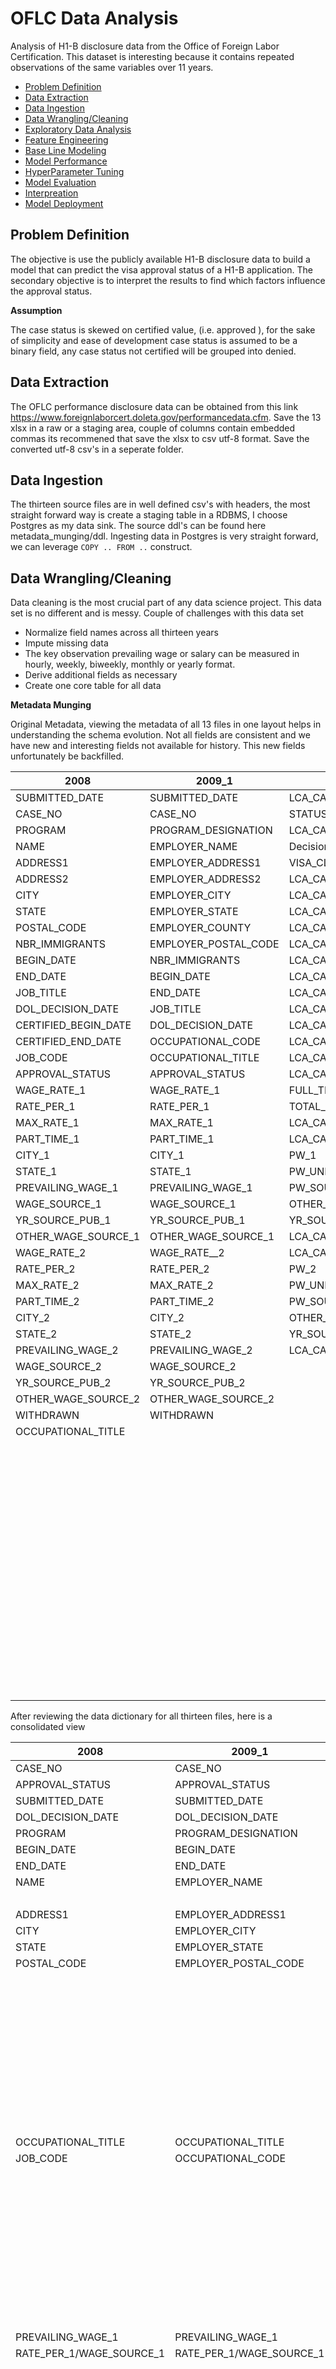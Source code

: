# OFLC Data Analysis
Analysis of H1-B disclosure data from the Office of Foreign Labor Certification. This dataset is interesting because it contains repeated observations of the same variables over 11 years. 

* [Problem Definition](https://github.com/turlapativenkatkrishna/oflc-data-analysis/blob/master/README.md#problem-definition)
* [Data Extraction](https://github.com/turlapativenkatkrishna/oflc-data-analysis/blob/master/README.md#data-extraction)
* [Data Ingestion](https://github.com/turlapativenkatkrishna/oflc-data-analysis/blob/master/README.md#data-ingestion)
* [Data Wrangling/Cleaning](https://github.com/turlapativenkatkrishna/oflc-data-analysis/blob/master/README.md#data-wranglingcleaning)
* [Exploratory Data Analysis](https://github.com/turlapativenkatkrishna/oflc-data-analysis/blob/master/README.md#exploratory-data-analysis)
* [Feature Engineering](https://github.com/turlapativenkatkrishna/oflc-data-analysis/blob/master/README.md#feature-engineering)
* [Base Line Modeling](https://github.com/turlapativenkatkrishna/oflc-data-analysis/blob/master/README.md#base-line-modeling)
* [Model Performance](https://github.com/turlapativenkatkrishna/oflc-data-analysis/blob/master/README.md#model-performance)
* [HyperParameter Tuning](https://github.com/turlapativenkatkrishna/oflc-data-analysis/blob/master/README.md#hyperparameter-tuning) 
* [Model Evaluation](https://github.com/turlapativenkatkrishna/oflc-data-analysis/blob/master/README.md#model-evaluation)
* [Interpreation](https://github.com/turlapativenkatkrishna/oflc-data-analysis/blob/master/README.md#interpreation)
* [Model Deployment](https://github.com/turlapativenkatkrishna/oflc-data-analysis/blob/master/README.md#model-deployment)

## Problem Definition

The objective is use the publicly available H1-B disclosure data to build a model that can predict the visa approval status of a H1-B application. The secondary objective is to interpret the results to find which factors influence the approval status. 

**Assumption**

The case status is skewed on certified value, (i.e. approved ), for the sake of simplicity and ease of development case status is assumed to be a binary field, any case status not certified will be grouped into denied.  

## Data Extraction 

The OFLC performance disclosure data can be obtained from this link https://www.foreignlaborcert.doleta.gov/performancedata.cfm. Save the 13 xlsx in a raw or a staging area, couple of columns contain embedded commas its recommened that save the xlsx to csv utf-8 format. Save the converted utf-8 csv's in a seperate folder. 

## Data Ingestion

The thirteen source files are in well defined csv's with headers, the most straight forward way is create a staging table in a RDBMS, I choose Postgres as my data sink. The source ddl's can be found here metadata_munging/ddl. Ingesting data in Postgres is very straight forward, we can leverage `COPY .. FROM ..` construct.   

## Data Wrangling/Cleaning   

Data cleaning is the most crucial part of any data science project. This data set is no different and is messy. Couple of challenges with this data set 

* Normalize field names across all thirteen years 
* Impute missing data
* The key observation prevailing wage or salary can be measured in hourly, weekly, biweekly, monthly or yearly format. 
* Derive additional fields as necessary 
* Create one core table for all data 

**Metadata Munging** 

Original Metadata, viewing the metadata of all 13 files in one layout helps in understanding the schema evolution. Not all fields are consistent and we have new and interesting fields not available for history.  This new fields unfortunately be backfilled. 

| 2008                 | 2009_1               | 2009_2                         | 2010                           | 2011                           | 2012                           | 2013                           | 2014                           | 2015                  | 2016                  | 2017                        | 2018                        | 2019                           |
| -------------------- | -------------------- | ------------------------------ | ------------------------------ | ------------------------------ | ------------------------------ | ------------------------------ | ------------------------------ | --------------------- | --------------------- | --------------------------- | --------------------------- | ------------------------------ |
| SUBMITTED_DATE       | SUBMITTED_DATE       | LCA_CASE_NUMBER                | LCA_CASE_NUMBER                | LCA_CASE_NUMBER                | LCA_CASE_NUMBER                | LCA_CASE_NUMBER                | LCA_CASE_NUMBER                | CASE_NUMBER           | CASE_NUMBER           | CASE_NUMBER                 | CASE_NUMBER                 | CASE_NUMBER                    |
| CASE_NO              | CASE_NO              | STATUS                         | STATUS                         | STATUS                         | STATUS                         | STATUS                         | STATUS                         | CASE_STATUS           | CASE_STATUS           | CASE_STATUS                 | CASE_STATUS                 | CASE_STATUS                    |
| PROGRAM              | PROGRAM_DESIGNATION  | LCA_CASE_SUBMIT                | LCA_CASE_SUBMIT                | LCA_CASE_SUBMIT                | LCA_CASE_SUBMIT                | LCA_CASE_SUBMIT                | LCA_CASE_SUBMIT                | CASE_SUBMITTED        | CASE_SUBMITTED        | CASE_SUBMITTED              | CASE_SUBMITTED              | CASE_SUBMITTED                 |
| NAME                 | EMPLOYER_NAME        | Decision_Date                  | DECISION_DATE                  | DECISION_DATE                  | DECISION_DATE                  | Decision_Date                  | DECISION_DATE                  | DECISION_DATE         | DECISION_DATE         | DECISION_DATE               | DECISION_DATE               | DECISION_DATE                  |
| ADDRESS1             | EMPLOYER_ADDRESS1    | VISA_CLASS                     | LCA_CASE_EMPLOYMENT_START_DATE | VISA_CLASS                     | VISA_CLASS                     | VISA_CLASS                     | VISA_CLASS                     | VISA_CLASS            | VISA_CLASS            | VISA_CLASS                  | VISA_CLASS                  | VISA_CLASS                     |
| ADDRESS2             | EMPLOYER_ADDRESS2    | LCA_CASE_EMPLOYMENT_START_DATE | LCA_CASE_EMPLOYMENT_END_DATE   | LCA_CASE_EMPLOYMENT_START_DATE | LCA_CASE_EMPLOYMENT_START_DATE | LCA_CASE_EMPLOYMENT_START_DATE | LCA_CASE_EMPLOYMENT_START_DATE | EMPLOYMENT_START_DATE | EMPLOYMENT_START_DATE | EMPLOYMENT_START_DATE       | EMPLOYMENT_START_DATE       | EMPLOYMENT_START_DATE          |
| CITY                 | EMPLOYER_CITY        | LCA_CASE_EMPLOYMENT_END_DATE   | LCA_CASE_EMPLOYER_NAME         | LCA_CASE_EMPLOYMENT_END_DATE   | LCA_CASE_EMPLOYMENT_END_DATE   | LCA_CASE_EMPLOYMENT_END_DATE   | LCA_CASE_EMPLOYMENT_END_DATE   | EMPLOYMENT_END_DATE   | EMPLOYMENT_END_DATE   | EMPLOYMENT_END_DATE         | EMPLOYMENT_END_DATE         | EMPLOYMENT_END_DATE            |
| STATE                | EMPLOYER_STATE       | LCA_CASE_EMPLOYER_NAME         | LCA_CASE_EMPLOYER_ADDRESS1     | LCA_CASE_EMPLOYER_NAME         | LCA_CASE_EMPLOYER_NAME         | LCA_CASE_EMPLOYER_NAME         | LCA_CASE_EMPLOYER_NAME         | EMPLOYER_NAME         | EMPLOYER_NAME         | EMPLOYER_NAME               | EMPLOYER_NAME               | EMPLOYER_NAME                  |
| POSTAL_CODE          | EMPLOYER_COUNTY      | LCA_CASE_EMPLOYER_ADDRESS      | LCA_CASE_EMPLOYER_ADDRESS2     | LCA_CASE_EMPLOYER_ADDRESS      | LCA_CASE_EMPLOYER_ADDRESS      | LCA_CASE_EMPLOYER_ADDRESS      | LCA_CASE_EMPLOYER_ADDRESS      | EMPLOYER_ADDRESS1     | EMPLOYER_ADDRESS      | EMPLOYER_BUSINESS_DBA       | EMPLOYER_BUSINESS_DBA       | EMPLOYER_BUSINESS_DBA          |
| NBR_IMMIGRANTS       | EMPLOYER_POSTAL_CODE | LCA_CASE_EMPLOYER_CITY         | LCA_CASE_EMPLOYER_CITY         | LCA_CASE_EMPLOYER_CITY         | LCA_CASE_EMPLOYER_CITY         | LCA_CASE_EMPLOYER_CITY         | LCA_CASE_EMPLOYER_CITY         | EMPLOYER_ADDRESS2     | EMPLOYER_CITY         | EMPLOYER_ADDRESS            | EMPLOYER_ADDRESS            | EMPLOYER_ADDRESS               |
| BEGIN_DATE           | NBR_IMMIGRANTS       | LCA_CASE_EMPLOYER_STATE        | LCA_CASE_EMPLOYER_STATE        | LCA_CASE_EMPLOYER_STATE        | LCA_CASE_EMPLOYER_STATE        | LCA_CASE_EMPLOYER_STATE        | LCA_CASE_EMPLOYER_STATE        | EMPLOYER_CITY         | EMPLOYER_STATE        | EMPLOYER_CITY               | EMPLOYER_CITY               | EMPLOYER_CITY                  |
| END_DATE             | BEGIN_DATE           | LCA_CASE_EMPLOYER_POSTAL_CODE  | LCA_CASE_EMPLOYER_POSTAL_CODE  | LCA_CASE_EMPLOYER_POSTAL_CODE  | LCA_CASE_EMPLOYER_POSTAL_CODE  | LCA_CASE_EMPLOYER_POSTAL_CODE  | LCA_CASE_EMPLOYER_POSTAL_CODE  | EMPLOYER_STATE        | EMPLOYER_POSTAL_CODE  | EMPLOYER_STATE              | EMPLOYER_STATE              | EMPLOYER_STATE                 |
| JOB_TITLE            | END_DATE             | LCA_CASE_SOC_CODE              | LCA_CASE_SOC_CODE              | LCA_CASE_SOC_CODE              | LCA_CASE_SOC_CODE              | LCA_CASE_SOC_CODE              | LCA_CASE_SOC_CODE              | EMPLOYER_POSTAL_CODE  | EMPLOYER_COUNTRY      | EMPLOYER_POSTAL_CODE        | EMPLOYER_POSTAL_CODE        | EMPLOYER_POSTAL_CODE           |
| DOL_DECISION_DATE    | JOB_TITLE            | LCA_CASE_SOC_NAME              | LCA_CASE_SOC_NAME              | LCA_CASE_SOC_NAME              | LCA_CASE_SOC_NAME              | LCA_CASE_SOC_NAME              | LCA_CASE_SOC_NAME              | EMPLOYER_COUNTRY      | EMPLOYER_PROVINCE     | EMPLOYER_COUNTRY            | EMPLOYER_COUNTRY            | EMPLOYER_COUNTRY               |
| CERTIFIED_BEGIN_DATE | DOL_DECISION_DATE    | LCA_CASE_JOB_TITLE             | LCA_CASE_JOB_TITLE             | LCA_CASE_JOB_TITLE             | LCA_CASE_JOB_TITLE             | LCA_CASE_JOB_TITLE             | LCA_CASE_JOB_TITLE             | EMPLOYER_PROVINCE     | EMPLOYER_PHONE        | EMPLOYER_PROVINCE           | EMPLOYER_PROVINCE           | EMPLOYER_PROVINCE              |
| CERTIFIED_END_DATE   | OCCUPATIONAL_CODE    | LCA_CASE_WAGE_RATE_FROM        | LCA_CASE_WAGE_RATE_FROM        | LCA_CASE_WAGE_RATE_FROM        | LCA_CASE_WAGE_RATE_FROM        | LCA_CASE_WAGE_RATE_FROM        | LCA_CASE_WAGE_RATE_FROM        | EMPLOYER_PHONE        | EMPLOYER_PHONE_EXT    | EMPLOYER_PHONE              | EMPLOYER_PHONE              | EMPLOYER_PHONE                 |
| JOB_CODE             | OCCUPATIONAL_TITLE   | LCA_CASE_WAGE_RATE_TO          | LCA_CASE_WAGE_RATE_TO          | LCA_CASE_WAGE_RATE_TO          | LCA_CASE_WAGE_RATE_TO          | LCA_CASE_WAGE_RATE_TO          | LCA_CASE_WAGE_RATE_TO          | EMPLOYER_PHONE_EXT    | AGENT_ATTORNEY_NAME   | EMPLOYER_PHONE_EXT          | EMPLOYER_PHONE_EXT          | EMPLOYER_PHONE_EXT             |
| APPROVAL_STATUS      | APPROVAL_STATUS      | LCA_CASE_WAGE_RATE_UNIT        | TOTAL_WORKERS                  | LCA_CASE_WAGE_RATE_UNIT        | LCA_CASE_WAGE_RATE_UNIT        | LCA_CASE_WAGE_RATE_UNIT        | LCA_CASE_WAGE_RATE_UNIT        | AGENT_ATTORNEY_NAME   | AGENT_ATTORNEY_CITY   | AGENT_REPRESENTING_EMPLOYER | AGENT_REPRESENTING_EMPLOYER | SECONDARY_ENTITY               |
| WAGE_RATE_1          | WAGE_RATE_1          | FULL_TIME_POS                  | WORK_LOCATION_CITY1            | FULL_TIME_POS                  | FULL_TIME_POS                  | FULL_TIME_POS                  | FULL_TIME_POS                  | AGENT_ATTORNEY_CITY   | AGENT_ATTORNEY_STATE  | AGENT_ATTORNEY_NAME         | AGENT_ATTORNEY_NAME         | SECONDARY_ENTITY_BUSINESS_NAME |
| RATE_PER_1           | RATE_PER_1           | TOTAL_WORKERS                  | WORK_LOCATION_STATE1           | TOTAL_WORKERS                  | TOTAL_WORKERS                  | TOTAL_WORKERS                  | TOTAL_WORKERS                  | AGENT_ATTORNEY_STATE  | JOB_TITLE             | AGENT_ATTORNEY_CITY         | AGENT_ATTORNEY_CITY         | AGENT_REPRESENTING_EMPLOYER    |
| MAX_RATE_1           | MAX_RATE_1           | LCA_CASE_WORKLOC1_CITY         | PW_1                           | LCA_CASE_WORKLOC1_CITY         | LCA_CASE_WORKLOC1_CITY         | LCA_CASE_WORKLOC1_CITY         | LCA_CASE_WORKLOC1_CITY         | JOB_TITLE             | SOC_CODE              | AGENT_ATTORNEY_STATE        | AGENT_ATTORNEY_STATE        | AGENT_ATTORNEY_NAME            |
| PART_TIME_1          | PART_TIME_1          | LCA_CASE_WORKLOC1_STATE        | PW_UNIT_1                      | LCA_CASE_WORKLOC1_STATE        | LCA_CASE_WORKLOC1_STATE        | LCA_CASE_WORKLOC1_STATE        | LCA_CASE_WORKLOC1_STATE        | SOC_CODE              | SOC_NAME              | JOB_TITLE                   | JOB_TITLE                   | AGENT_ATTORNEY_CITY            |
| CITY_1               | CITY_1               | PW_1                           | PW_SOURCE_1                    | PW_1                           | PW_1                           | PW_1                           | PW_1                           | SOC_NAME              | NAIC_CODE             | SOC_CODE                    | SOC_CODE                    | AGENT_ATTORNEY_STATE           |
| STATE_1              | STATE_1              | PW_UNIT_1                      | OTHER_WAGE_SOURCE_1            | PW_UNIT_1                      | PW_UNIT_1                      | PW_UNIT_1                      | PW_UNIT_1                      | NAIC_CODE             | TOTAL_WORKERS         | SOC_NAME                    | SOC_NAME                    | JOB_TITLE                      |
| PREVAILING_WAGE_1    | PREVAILING_WAGE_1    | PW_SOURCE_1                    | YR_SOURCE_PUB_1                | PW_SOURCE_1                    | PW_SOURCE_1                    | PW_SOURCE_1                    | PW_SOURCE_1                    | TOTAL                 | FULL_TIME_POSITION    | NAICS_CODE                  | NAICS_CODE                  | SOC_CODE                       |
| WAGE_SOURCE_1        | WAGE_SOURCE_1        | OTHER_WAGE_SOURCE_1            | WORK_LOCATION_CITY2            | OTHER_WAGE_SOURCE_1            | OTHER_WAGE_SOURCE_1            | OTHER_WAGE_SOURCE_1            | OTHER_WAGE_SOURCE_1            | WORKERS               | PREVAILING_WAGE       | TOTAL_WORKERS               | TOTAL_WORKERS               | SOC_NAME                       |
| YR_SOURCE_PUB_1      | YR_SOURCE_PUB_1      | YR_SOURCE_PUB_1                | WORK_LOCATION_STATE2           | YR_SOURCE_PUB_1                | YR_SOURCE_PUB_1                | YR_SOURCE_PUB_1                | YR_SOURCE_PUB_1                | FULL_TIME_POSITION    | PW_UNIT_OF_PAY        | NEW_EMPLOYMENT              | NEW_EMPLOYMENT              | NAICS_CODE                     |
| OTHER_WAGE_SOURCE_1  | OTHER_WAGE_SOURCE_1  | LCA_CASE_WORKLOC2_CITY         | PW_2                           | LCA_CASE_WORKLOC2_CITY         | LCA_CASE_WORKLOC2_CITY         | LCA_CASE_WORKLOC2_CITY         | LCA_CASE_WORKLOC2_CITY         | PREVAILING_WAGE       | PW_WAGE_SOURCE        | CONTINUED_EMPLOYMENT        | CONTINUED_EMPLOYMENT        | TOTAL_WORKERS                  |
| WAGE_RATE_2          | WAGE_RATE__2         | LCA_CASE_WORKLOC2_STATE        | PW_UNIT_2                      | LCA_CASE_WORKLOC2_STATE        | LCA_CASE_WORKLOC2_STATE        | LCA_CASE_WORKLOC2_STATE        | LCA_CASE_WORKLOC2_STATE        | PW_UNIT_OF_PAY        | PW_SOURCE_YEAR        | CHANGE_PREVIOUS_EMPLOYMENT  | CHANGE_PREVIOUS_EMPLOYMENT  | NEW_EMPLOYMENT                 |
| RATE_PER_2           | RATE_PER_2           | PW_2                           | PW_SOURCE_2                    | PW_2                           | PW_2                           | PW_2                           | PW_2                           | PW_WAGE_LEVEL         | PW_SOURCE_OTHER       | NEW_CONCURRENT_EMPLOYMENT   | NEW_CONCURRENT_EMP          | CONTINUED_EMPLOYMENT           |
| MAX_RATE_2           | MAX_RATE_2           | PW_UNIT_2                      | OTHER_WAGE_SOURCE_2            | PW_UNIT_2                      | PW_UNIT_2                      | PW_UNIT_2                      | PW_UNIT_2                      | PW_WAGE_SOURCE        | WAGE_RATE_OF_PAY_FROM | CHANGE_EMPLOYER             | CHANGE_EMPLOYER             | CHANGE_PREVIOUS_EMPLOYMENT     |
| PART_TIME_2          | PART_TIME_2          | PW_SOURCE_2                    | YR_SOURCE_PUB_2                | PW_SOURCE_2                    | PW_SOURCE_2                    | PW_SOURCE_2                    | PW_SOURCE_2                    | PW_WAGE_SOURCE_YEAR   | WAGE_RATE_OF_PAY_TO   | AMENDED_PETITION            | AMENDED_PETITION            | NEW_CONCURRENT_EMP             |
| CITY_2               | CITY_2               | OTHER_WAGE_SOURCE_2            | LCA_CASE_NAICS_CODE            | OTHER_WAGE_SOURCE_2            | OTHER_WAGE_SOURCE_2            | OTHER_WAGE_SOURCE_2            | OTHER_WAGE_SOURCE_2            | PW_WAGE_SOURCE_OTHER  | WAGE_UNIT_OF_PAY      | FULL_TIME_POSITION          | FULL_TIME_POSITION          | CHANGE_EMPLOYER                |
| STATE_2              | STATE_2              | YR_SOURCE_PUB_2                |                                | YR_SOURCE_PUB_2                | YR_SOURCE_PUB_2                | YR_SOURCE_PUB_2                | YR_SOURCE_PUB_2                | WAGE_RATE_OF_PAY      | H-1B_DEPENDENT        | PREVAILING_WAGE             | PREVAILING_WAGE             | AMENDED_PETITION               |
| PREVAILING_WAGE_2    | PREVAILING_WAGE_2    | LCA_CASE_NAICS_CODE            |                                | LCA_CASE_NAICS_CODE            | LCA_CASE_NAICS_CODE            | LCA_CASE_NAICS_CODE            | LCA_CASE_NAICS_CODE            | WAGE_UNIT_OF_PAY      | WILLFUL_VIOLATOR      | PW_UNIT_OF_PAY              | PW_UNIT_OF_PAY              | FULL_TIME_POSITION             |
| WAGE_SOURCE_2        | WAGE_SOURCE_2        |                                |                                |                                |                                |                                |                                | H-1B_DEPENDENT        | WORKSITE_CITY         | PW_WAGE_LEVEL               | PW_WAGE_LEVEL               | PREVAILING_WAGE                |
| YR_SOURCE_PUB_2      | YR_SOURCE_PUB_2      |                                |                                |                                |                                |                                |                                | WILLFUL               | WORKSITE_COUNTY       | PW_SOURCE                   | PW_SOURCE                   | PW_UNIT_OF_PAY                 |
| OTHER_WAGE_SOURCE_2  | OTHER_WAGE_SOURCE_2  |                                |                                |                                |                                |                                |                                | VIOLATOR              | WORKSITE_STATE        | PW_SOURCE_YEAR              | PW_SOURCE_YEAR              | PW_WAGE_LEVEL                  |
| WITHDRAWN            | WITHDRAWN            |                                |                                |                                |                                |                                |                                | WORKSITE_CITY         | WORKSITE_POSTAL_CODE  | PW_SOURCE_OTHER             | PW_SOURCE_OTHER             | PW_SOURCE                      |
| OCCUPATIONAL_TITLE   |                      |                                |                                |                                |                                |                                |                                | WORKSITE_COUNTY       | ORIGINAL_CERT_DATE    | WAGE_RATE_OF_PAY_FROM       | WAGE_RATE_OF_PAY_FROM       | PW_SOURCE_YEAR                 |
|                      |                      |                                |                                |                                |                                |                                |                                | WORKSITE_STATE        |                       | WAGE_RATE_OF_PAY_TO         | WAGE_RATE_OF_PAY_TO         | PW_SOURCE_OTHER                |
|                      |                      |                                |                                |                                |                                |                                |                                | WORKSITE_POSTAL_CODE  |                       | WAGE_UNIT_OF_PAY            | WAGE_UNIT_OF_PAY            | WAGE_RATE_OF_PAY_FROM          |
|                      |                      |                                |                                |                                |                                |                                |                                |                       |                       | H1B_DEPENDENT               | H1B_DEPENDENT               | WAGE_RATE_OF_PAY_TO            |
|                      |                      |                                |                                |                                |                                |                                |                                |                       |                       | WILLFUL_VIOLATOR            | WILLFUL_VIOLATOR            | WAGE_UNIT_OF_PAY               |
|                      |                      |                                |                                |                                |                                |                                |                                |                       |                       | SUPPORT_H1B                 | SUPPORT_H1B                 | H1B_DEPENDENT                  |
|                      |                      |                                |                                |                                |                                |                                |                                |                       |                       | LABOR_CON_AGREE             | LABOR_CON_AGREE             | WILLFUL_VIOLATOR               |
|                      |                      |                                |                                |                                |                                |                                |                                |                       |                       | PUBLIC_DISCLOSURE_LOCATION  | PUBLIC_DISCLOSURE_LOCATION  | SUPPORT_H1B                    |
|                      |                      |                                |                                |                                |                                |                                |                                |                       |                       | WORKSITE_CITY               | WORKSITE_CITY               | STATUTORY_BASIS                |
|                      |                      |                                |                                |                                |                                |                                |                                |                       |                       | WORKSITE_COUNTY             | WORKSITE_COUNTY             | APPENDIX_ATTACHMENT            |
|                      |                      |                                |                                |                                |                                |                                |                                |                       |                       | WORKSITE_STATE              | WORKSITE_STATE              | LABOR_CON_AGREE                |
|                      |                      |                                |                                |                                |                                |                                |                                |                       |                       | WORKSITE_POSTAL_CODE        | WORKSITE_POSTAL_CODE        | PUBLIC_DISCLOSURE_LOCATION     |
|                      |                      |                                |                                |                                |                                |                                |                                |                       |                       | ORIGINAL_CERT_DATE          | ORIGINAL_CERT_DATE          | WORKSITE_CITY                  |
|                      |                      |                                |                                |                                |                                |                                |                                |                       |                       |                             |                             | WORKSITE_COUNTY                |
|                      |                      |                                |                                |                                |                                |                                |                                |                       |                       |                             |                             | WORKSITE_STATE                 |
|                      |                      |                                |                                |                                |                                |                                |                                |                       |                       |                             |                             | WORKSITE_POSTAL_CODE           |
|                      |                      |                                |                                |                                |                                |                                |                                |                       |                       |                             |                             | ORIGINAL_CERT_DATE             |

After reviewing the data dictionary for all thirteen files, here is a consolidated view 

| 2008                      | 2009_1                   | 2009_2                         | 2010                           | 2011                           | 2012                           | 2013                           | 2014                           | 2015                  | 2016                  | 2017                        | 2018                        | 2019                           |
| ------------------------- | ------------------------ | ------------------------------ | ------------------------------ | ------------------------------ | ------------------------------ | ------------------------------ | ------------------------------ | --------------------- | --------------------- | --------------------------- | --------------------------- | ------------------------------ |
| CASE_NO                   | CASE_NO                  | LCA_CASE_NUMBER                | LCA_CASE_NUMBER                | LCA_CASE_NUMBER                | LCA_CASE_NUMBER                | LCA_CASE_NUMBER                | LCA_CASE_NUMBER                | CASE_NUMBER           | CASE_NUMBER           | CASE_NUMBER                 | CASE_NUMBER                 | CASE_NUMBER                    |
| APPROVAL_STATUS           | APPROVAL_STATUS          | STATUS                         | STATUS                         | STATUS                         | STATUS                         | STATUS                         | STATUS                         | CASE_STATUS           | CASE_STATUS           | CASE_STATUS                 | CASE_STATUS                 | CASE_STATUS                    |
| SUBMITTED_DATE            | SUBMITTED_DATE           | LCA_CASE_SUBMIT                | LCA_CASE_SUBMIT                | LCA_CASE_SUBMIT                | LCA_CASE_SUBMIT                | LCA_CASE_SUBMIT                | LCA_CASE_SUBMIT                | CASE_SUBMITTED        | CASE_SUBMITTED        | CASE_SUBMITTED              | CASE_SUBMITTED              | CASE_SUBMITTED                 |
| DOL_DECISION_DATE         | DOL_DECISION_DATE        | Decision_Date                  | DECISION_DATE                  | DECISION_DATE                  | DECISION_DATE                  | Decision_Date                  | DECISION_DATE                  | DECISION_DATE         | DECISION_DATE         | DECISION_DATE               | DECISION_DATE               | DECISION_DATE                  |
| PROGRAM                   | PROGRAM_DESIGNATION      | VISA_CLASS                     |                                | VISA_CLASS                     | VISA_CLASS                     | VISA_CLASS                     | VISA_CLASS                     | VISA_CLASS            | VISA_CLASS            | VISA_CLASS                  | VISA_CLASS                  | VISA_CLASS                     |
| BEGIN_DATE                | BEGIN_DATE               | LCA_CASE_EMPLOYMENT_START_DATE | LCA_CASE_EMPLOYMENT_START_DATE | LCA_CASE_EMPLOYMENT_START_DATE | LCA_CASE_EMPLOYMENT_START_DATE | LCA_CASE_EMPLOYMENT_START_DATE | LCA_CASE_EMPLOYMENT_START_DATE | EMPLOYMENT_START_DATE | EMPLOYMENT_START_DATE | EMPLOYMENT_START_DATE       | EMPLOYMENT_START_DATE       | EMPLOYMENT_START_DATE          |
| END_DATE                  | END_DATE                 | LCA_CASE_EMPLOYMENT_END_DATE   | LCA_CASE_EMPLOYMENT_END_DATE   | LCA_CASE_EMPLOYMENT_END_DATE   | LCA_CASE_EMPLOYMENT_END_DATE   | LCA_CASE_EMPLOYMENT_END_DATE   | LCA_CASE_EMPLOYMENT_END_DATE   | EMPLOYMENT_END_DATE   | EMPLOYMENT_END_DATE   | EMPLOYMENT_END_DATE         | EMPLOYMENT_END_DATE         | EMPLOYMENT_END_DATE            |
| NAME                      | EMPLOYER_NAME            | LCA_CASE_EMPLOYER_NAME         | LCA_CASE_EMPLOYER_NAME         | LCA_CASE_EMPLOYER_NAME         | LCA_CASE_EMPLOYER_NAME         | LCA_CASE_EMPLOYER_NAME         | LCA_CASE_EMPLOYER_NAME         | EMPLOYER_NAME         | EMPLOYER_NAME         | EMPLOYER_NAME               | EMPLOYER_NAME               | EMPLOYER_NAME                  |
|                           |                          |                                |                                |                                |                                |                                |                                | EMPLOYER_ADDRESS1     |                       | EMPLOYER_BUSINESS_DBA       | EMPLOYER_BUSINESS_DBA       | EMPLOYER_BUSINESS_DBA          |
| ADDRESS1                  | EMPLOYER_ADDRESS1        | LCA_CASE_EMPLOYER_ADDRESS      | LCA_CASE_EMPLOYER_ADDRESS1     | LCA_CASE_EMPLOYER_ADDRESS      | LCA_CASE_EMPLOYER_ADDRESS      | LCA_CASE_EMPLOYER_ADDRESS      | LCA_CASE_EMPLOYER_ADDRESS      | EMPLOYER_ADDRESS2     | EMPLOYER_ADDRESS      | EMPLOYER_ADDRESS            | EMPLOYER_ADDRESS            | EMPLOYER_ADDRESS               |
| CITY                      | EMPLOYER_CITY            | LCA_CASE_EMPLOYER_CITY         | LCA_CASE_EMPLOYER_CITY         | LCA_CASE_EMPLOYER_CITY         | LCA_CASE_EMPLOYER_CITY         | LCA_CASE_EMPLOYER_CITY         | LCA_CASE_EMPLOYER_CITY         | EMPLOYER_CITY         | EMPLOYER_CITY         | EMPLOYER_CITY               | EMPLOYER_CITY               | EMPLOYER_CITY                  |
| STATE                     | EMPLOYER_STATE           | LCA_CASE_EMPLOYER_STATE        | LCA_CASE_EMPLOYER_STATE        | LCA_CASE_EMPLOYER_STATE        | LCA_CASE_EMPLOYER_STATE        | LCA_CASE_EMPLOYER_STATE        | LCA_CASE_EMPLOYER_STATE        | EMPLOYER_STATE        | EMPLOYER_STATE        | EMPLOYER_STATE              | EMPLOYER_STATE              | EMPLOYER_STATE                 |
| POSTAL_CODE               | EMPLOYER_POSTAL_CODE     | LCA_CASE_EMPLOYER_POSTAL_CODE  | LCA_CASE_EMPLOYER_POSTAL_CODE  | LCA_CASE_EMPLOYER_POSTAL_CODE  | LCA_CASE_EMPLOYER_POSTAL_CODE  | LCA_CASE_EMPLOYER_POSTAL_CODE  | LCA_CASE_EMPLOYER_POSTAL_CODE  | EMPLOYER_POSTAL_CODE  | EMPLOYER_POSTAL_CODE  | EMPLOYER_POSTAL_CODE        | EMPLOYER_POSTAL_CODE        | EMPLOYER_POSTAL_CODE           |
|                           |                          |                                |                                |                                |                                |                                |                                | EMPLOYER_COUNTRY      | EMPLOYER_COUNTRY      | EMPLOYER_COUNTRY            | EMPLOYER_COUNTRY            | EMPLOYER_COUNTRY               |
|                           |                          |                                |                                |                                |                                |                                |                                | EMPLOYER_PROVINCE     | EMPLOYER_PROVINCE     | EMPLOYER_PROVINCE           | EMPLOYER_PROVINCE           | EMPLOYER_PROVINCE              |
|                           |                          |                                |                                |                                |                                |                                |                                | EMPLOYER_PHONE        | EMPLOYER_PHONE        | EMPLOYER_PHONE              | EMPLOYER_PHONE              | EMPLOYER_PHONE                 |
|                           |                          |                                |                                |                                |                                |                                |                                | EMPLOYER_PHONE_EXT    | EMPLOYER_PHONE_EXT    | EMPLOYER_PHONE_EXT          | EMPLOYER_PHONE_EXT          | EMPLOYER_PHONE_EXT             |
|                           |                          |                                |                                |                                |                                |                                |                                |                       |                       |                             |                             | SECONDARY_ENTITY               |
|                           |                          |                                |                                |                                |                                |                                |                                |                       |                       |                             |                             | SECONDARY_ENTITY_BUSINESS_NAME |
|                           |                          |                                |                                |                                |                                |                                |                                |                       |                       | AGENT_REPRESENTING_EMPLOYER | AGENT_REPRESENTING_EMPLOYER | AGENT_REPRESENTING_EMPLOYER    |
|                           |                          |                                | WORK_LOCATION_CITY1            |                                |                                |                                |                                | AGENT_ATTORNEY_NAME   | AGENT_ATTORNEY_NAME   | AGENT_ATTORNEY_NAME         | AGENT_ATTORNEY_NAME         | AGENT_ATTORNEY_NAME            |
|                           |                          |                                | WORK_LOCATION_STATE1           |                                |                                |                                |                                | AGENT_ATTORNEY_CITY   | AGENT_ATTORNEY_CITY   | AGENT_ATTORNEY_CITY         | AGENT_ATTORNEY_CITY         | AGENT_ATTORNEY_CITY            |
|                           |                          |                                |                                |                                |                                |                                |                                | AGENT_ATTORNEY_STATE  | AGENT_ATTORNEY_STATE  | AGENT_ATTORNEY_STATE        | AGENT_ATTORNEY_STATE        | AGENT_ATTORNEY_STATE           |
| OCCUPATIONAL_TITLE        | OCCUPATIONAL_TITLE       | LCA_CASE_JOB_TITLE             | LCA_CASE_JOB_TITLE             | LCA_CASE_JOB_TITLE             | LCA_CASE_JOB_TITLE             | LCA_CASE_JOB_TITLE             | LCA_CASE_JOB_TITLE             | JOB_TITLE             | JOB_TITLE             | JOB_TITLE                   | JOB_TITLE                   | JOB_TITLE                      |
| JOB_CODE                  | OCCUPATIONAL_CODE        | LCA_CASE_SOC_CODE              | LCA_CASE_SOC_CODE              | LCA_CASE_SOC_CODE              | LCA_CASE_SOC_CODE              | LCA_CASE_SOC_CODE              | LCA_CASE_SOC_CODE              | SOC_CODE              | SOC_CODE              | SOC_CODE                    | SOC_CODE                    | SOC_CODE                       |
|                           |                          | LCA_CASE_SOC_NAME              | LCA_CASE_SOC_NAME              | LCA_CASE_SOC_NAME              | LCA_CASE_SOC_NAME              | LCA_CASE_SOC_NAME              | LCA_CASE_SOC_NAME              | SOC_NAME              | SOC_NAME              | SOC_NAME                    | SOC_NAME                    | SOC_NAME                       |
|                           |                          | LCA_CASE_NAICS_CODE            | LCA_CASE_NAICS_CODE            | LCA_CASE_NAICS_CODE            | LCA_CASE_NAICS_CODE            | LCA_CASE_NAICS_CODE            | LCA_CASE_NAICS_CODE            | NAIC_CODE             | NAIC_CODE             | NAICS_CODE                  | NAICS_CODE                  | NAICS_CODE                     |
|                           |                          | TOTAL_WORKERS                  | TOTAL_WORKERS                  | TOTAL_WORKERS                  | TOTAL_WORKERS                  | TOTAL_WORKERS                  | TOTAL_WORKERS                  | TOTAL_WORKERS         | TOTAL_WORKERS         | TOTAL_WORKERS               | TOTAL_WORKERS               | TOTAL_WORKERS                  |
|                           |                          |                                |                                |                                |                                |                                |                                |                       |                       | NEW_EMPLOYMENT              | NEW_EMPLOYMENT              | NEW_EMPLOYMENT                 |
|                           |                          |                                |                                |                                |                                |                                |                                |                       |                       | CONTINUED_EMPLOYMENT        | CONTINUED_EMPLOYMENT        | CONTINUED_EMPLOYMENT           |
|                           |                          |                                |                                |                                |                                |                                |                                |                       |                       | CHANGE_PREVIOUS_EMPLOYMENT  | CHANGE_PREVIOUS_EMPLOYMENT  | CHANGE_PREVIOUS_EMPLOYMENT     |
|                           |                          |                                |                                |                                |                                |                                |                                |                       |                       | NEW_CONCURRENT_EMPLOYMENT   | NEW_CONCURRENT_EMP          | NEW_CONCURRENT_EMP             |
|                           |                          |                                |                                |                                |                                |                                |                                |                       |                       | CHANGE_EMPLOYER             | CHANGE_EMPLOYER             | CHANGE_EMPLOYER                |
|                           |                          |                                |                                |                                |                                |                                |                                |                       |                       | AMENDED_PETITION            | AMENDED_PETITION            | AMENDED_PETITION               |
|                           |                          | FULL_TIME_POS                  |                                | FULL_TIME_POS                  | FULL_TIME_POS                  | FULL_TIME_POS                  | FULL_TIME_POS                  | FULL_TIME_POSITION    | FULL_TIME_POSITION    | FULL_TIME_POSITION          | FULL_TIME_POSITION          | FULL_TIME_POSITION             |
| PREVAILING_WAGE_1         | PREVAILING_WAGE_1        | PW_1                           | PW_1                           |                                | PW_1                           | PW_1                           | PW_1                           | PREVAILING_WAGE       | PREVAILING_WAGE       | PREVAILING_WAGE             | PREVAILING_WAGE             | PREVAILING_WAGE                |
| RATE_PER_1/WAGE_SOURCE_1  | RATE_PER_1/WAGE_SOURCE_1 | PW_UNIT_1                      | PW_UNIT_1                      |                                | PW_UNIT_1                      | PW_UNIT_1                      | PW_UNIT_1                      | PW_UNIT_OF_PAY        | PW_UNIT_OF_PAY        | PW_UNIT_OF_PAY              | PW_UNIT_OF_PAY              | PW_UNIT_OF_PAY                 |
|                           |                          |                                |                                |                                |                                |                                |                                | PW_WAGE_LEVEL         |                       | PW_WAGE_LEVEL               | PW_WAGE_LEVEL               | PW_WAGE_LEVEL                  |
|                           |                          |                                |                                |                                |                                |                                |                                | PW_WAGE_SOURCE        | PW_WAGE_SOURCE        | PW_SOURCE                   | PW_SOURCE                   | PW_SOURCE                      |
|                           |                          |                                |                                |                                |                                |                                |                                | PW_WAGE_SOURCE_YEAR   | PW_SOURCE_YEAR        | PW_SOURCE_YEAR              | PW_SOURCE_YEAR              | PW_SOURCE_YEAR                 |
|                           |                          |                                |                                |                                |                                |                                |                                | PW_WAGE_SOURCE_OTHER  | PW_SOURCE_OTHER       | PW_SOURCE_OTHER             | PW_SOURCE_OTHER             | PW_SOURCE_OTHER                |
|                           |                          | LCA_CASE_WAGE_RATE_FROM        | LCA_CASE_WAGE_RATE_FROM        | LCA_CASE_WAGE_RATE_FROM        | LCA_CASE_WAGE_RATE_FROM        | LCA_CASE_WAGE_RATE_FROM        | LCA_CASE_WAGE_RATE_FROM        |                       | WAGE_RATE_OF_PAY_FROM | WAGE_RATE_OF_PAY_FROM       | WAGE_RATE_OF_PAY_FROM       | WAGE_RATE_OF_PAY_FROM          |
|                           |                          | LCA_CASE_WAGE_RATE_TO          | LCA_CASE_WAGE_RATE_TO          | LCA_CASE_WAGE_RATE_TO          | LCA_CASE_WAGE_RATE_TO          | LCA_CASE_WAGE_RATE_TO          | LCA_CASE_WAGE_RATE_TO          | WAGE_RATE_OF_PAY      | WAGE_RATE_OF_PAY_TO   | WAGE_RATE_OF_PAY_TO         | WAGE_RATE_OF_PAY_TO         | WAGE_RATE_OF_PAY_TO            |
|                           |                          | LCA_CASE_WAGE_RATE_UNIT        |                                | LCA_CASE_WAGE_RATE_UNIT        | LCA_CASE_WAGE_RATE_UNIT        | LCA_CASE_WAGE_RATE_UNIT        | LCA_CASE_WAGE_RATE_UNIT        | WAGE_UNIT_OF_PAY      | WAGE_UNIT_OF_PAY      | WAGE_UNIT_OF_PAY            | WAGE_UNIT_OF_PAY            | WAGE_UNIT_OF_PAY               |
|                           |                          |                                |                                |                                |                                |                                |                                | H1B_DEPENDENT         | H1B_DEPENDENT         | H1B_DEPENDENT               | H1B_DEPENDENT               | H1B_DEPENDENT                  |
|                           |                          |                                |                                |                                |                                |                                |                                | WILLFUL_VIOLATOR      | WILLFUL_VIOLATOR      | WILLFUL_VIOLATOR            | WILLFUL_VIOLATOR            | WILLFUL_VIOLATOR               |
|                           |                          |                                |                                |                                |                                |                                |                                |                       |                       | SUPPORT_H1B                 | SUPPORT_H1B                 | SUPPORT_H1B                    |
|                           |                          |                                |                                |                                |                                |                                |                                |                       |                       |                             |                             | STATUTORY_BASIS                |
|                           |                          |                                |                                |                                |                                |                                |                                |                       |                       |                             |                             | APPENDIX_ATTACHMENT            |
|                           |                          |                                |                                |                                |                                |                                |                                |                       |                       | LABOR_CON_AGREE             | LABOR_CON_AGREE             | LABOR_CON_AGREE                |
|                           |                          |                                |                                |                                |                                |                                |                                |                       |                       | PUBLIC_DISCLOSURE_LOCATION  | PUBLIC_DISCLOSURE_LOCATION  | PUBLIC_DISCLOSURE_LOCATION     |
|                           |                          | LCA_CASE_WORKLOC1_CITY         |                                | LCA_CASE_WORKLOC1_CITY         | LCA_CASE_WORKLOC1_CITY         | LCA_CASE_WORKLOC1_CITY         | LCA_CASE_WORKLOC1_CITY         | WORKSITE_CITY         | WORKSITE_CITY         | WORKSITE_CITY               | WORKSITE_CITY               | WORKSITE_CITY                  |
|                           |                          | LCA_CASE_WORKLOC1_STATE        |                                | LCA_CASE_WORKLOC1_STATE        | LCA_CASE_WORKLOC1_STATE        | LCA_CASE_WORKLOC1_STATE        | LCA_CASE_WORKLOC1_STATE        | WORKSITE_COUNTY       | WORKSITE_COUNTY       | WORKSITE_COUNTY             | WORKSITE_COUNTY             | WORKSITE_COUNTY                |
|                           |                          |                                |                                |                                |                                |                                |                                | WORKSITE_STATE        | WORKSITE_STATE        | WORKSITE_STATE              | WORKSITE_STATE              | WORKSITE_STATE                 |
|                           |                          |                                |                                |                                |                                |                                |                                | WORKSITE_POSTAL_CODE  | WORKSITE_POSTAL_CODE  | WORKSITE_POSTAL_CODE        | WORKSITE_POSTAL_CODE        | WORKSITE_POSTAL_CODE           |
|                           |                          |                                |                                |                                |                                |                                |                                |                       | ORIGINAL_CERT_DATE    | ORIGINAL_CERT_DATE          | ORIGINAL_CERT_DATE          | ORIGINAL_CERT_DATE             |
| YYY                       | YYYY                     | YYYY                           | YYYY                           | YYYY                           | YYYY                           | YYYY                           | YYYY                           | YYYY                  | YYYY                  | YYYY                        | YYYY                        | YYYY                           |
|                           |                          |                                |                                |                                |                                |                                |                                |                       |                       |                             |                             |                                |
| **FIELDS NOT   REQUIRED** |                          |                                |                                |                                |                                |                                |                                |                       |                       |                             |                             |                                |
| WAGE_RATE_2               | WITHDRAWN                | PW_SOURCE_1                    | PW_SOURCE_1                    | LCA_CASE_WORKLOC2_CITY         | LCA_CASE_WORKLOC2_CITY         | LCA_CASE_WORKLOC2_CITY         | PW_2                           |                       |                       |                             |                             |                                |
| RATE_PER_2                | WAGE_RATE__2             | OTHER_WAGE_SOURCE_1            | OTHER_WAGE_SOURCE_1            | LCA_CASE_WORKLOC2_STATE        | LCA_CASE_WORKLOC2_STATE        | LCA_CASE_WORKLOC2_STATE        | PW_UNIT_2                      |                       |                       |                             |                             |                                |
| MAX_RATE_2                | RATE_PER_2               | YR_SOURCE_PUB_1                | YR_SOURCE_PUB_1                | PW_2                           | PW_2                           | PW_2                           | PW_SOURCE_2                    |                       |                       |                             |                             |                                |
| PART_TIME_2               | MAX_RATE_2               | LCA_CASE_WORKLOC2_CITY         | LCA_CASE_EMPLOYER_ADDRESS2     | PW_UNIT_2                      | PW_UNIT_2                      | PW_UNIT_2                      | OTHER_WAGE_SOURCE_2            |                       |                       |                             |                             |                                |
| CITY_2                    | PART_TIME_2              | LCA_CASE_WORKLOC2_STATE        | PW_2                           | PW_SOURCE_2                    | PW_SOURCE_2                    | PW_SOURCE_2                    | YR_SOURCE_PUB_2                |                       |                       |                             |                             |                                |
| STATE_2                   | CITY_2                   | PW_2                           | PW_UNIT_2                      | OTHER_WAGE_SOURCE_2            | OTHER_WAGE_SOURCE_2            | OTHER_WAGE_SOURCE_2            | LCA_CASE_WORKLOC2_CITY         |                       |                       |                             |                             |                                |
| PREVAILING_WAGE_2         | STATE_2                  | PW_UNIT_2                      | PW_SOURCE_2                    | YR_SOURCE_PUB_2                | YR_SOURCE_PUB_2                | YR_SOURCE_PUB_2                | LCA_CASE_WORKLOC2_STATE        |                       |                       |                             |                             |                                |
| WAGE_SOURCE_2             | PREVAILING_WAGE_2        | PW_SOURCE_2                    | OTHER_WAGE_SOURCE_2            |                                | PW_SOURCE_1                    | PW_SOURCE_1                    | PW_SOURCE_1                    |                       |                       |                             |                             |                                |
| YR_SOURCE_PUB_2           | WAGE_SOURCE_2            | OTHER_WAGE_SOURCE_2            | YR_SOURCE_PUB_2                |                                | OTHER_WAGE_SOURCE_1            | OTHER_WAGE_SOURCE_1            | OTHER_WAGE_SOURCE_1            |                       |                       |                             |                             |                                |
| OTHER_WAGE_SOURCE_2       | YR_SOURCE_PUB_2          | YR_SOURCE_PUB_2                | PW_1                           |                                | YR_SOURCE_PUB_1                | YR_SOURCE_PUB_1                | YR_SOURCE_PUB_1                |                       |                       |                             |                             |                                |
| MAX_RATE_1                | OTHER_WAGE_SOURCE_2      | JOB_TITLE                      | PW_UNIT_1                      |                                |                                |                                |                                |                       |                       |                             |                             |                                |
| PART_TIME_1               | MAX_RATE_1               |                                | PW_SOURCE_1                    |                                |                                |                                |                                |                       |                       |                             |                             |                                |
| CITY_1                    | PART_TIME_1              |                                | OTHER_WAGE_SOURCE_1            |                                |                                |                                |                                |                       |                       |                             |                             |                                |
| STATE_1                   | CITY_1                   |                                | YR_SOURCE_PUB_1                |                                |                                |                                |                                |                       |                       |                             |                             |                                |
| PREVAILING_WAGE_1         | STATE_1                  |                                | WORK_LOCATION_CITY2            |                                |                                |                                |                                |                       |                       |                             |                             |                                |
| YR_SOURCE_PUB_1           | PREVAILING_WAGE_1        |                                | WORK_LOCATION_STATE2           |                                |                                |                                |                                |                       |                       |                             |                             |                                |



In short the response variable for the model will be the field which has the following aliases  APPROVAL_STATUS, STATUS or CASE_STATUS and the other fields describe the applicants profile 

![oflc_data](imgs/oflc_data.jpeg)

After normalizing all columns, the following columns seem to have consistent history across time and are more relevant to the problem definition. This is the final schema used for modeling 

| FIELD                 | DESCRIPTION                                                  |
| --------------------- | ------------------------------------------------------------ |
| CASE_NUMBER           | Unique row id                                                |
| CASE_STATUS           | Status associated with the last   significant event or decision. Valid values include “Certified,”   “Certified-Withdrawn,” Denied,” and “Withdrawn”. |
| CASE_SUBMITTED        | Date and time the application was submitted.                 |
| EMPLOYMENT_START_DATE | Beginning date of employment.                                |
| EMPLOYMENT_END_DATE   | Ending date of employment.                                   |
| EMPLOYER_STATE        | State of employer requesting LCA/H1B                         |
| JOB_TITLE             | title of job                                                 |
| SOC_CODE              | Occupational code associated with the job being requested for   temporary labor condition, as classified by the Standard Occupational   Classification (SOC) System. |
| SOC_NAME              | Occupational name associated with the SOC CODE.              |
| NAICS_CODE            | Industry code associated with   the employer requesting permanent labor condition, as classified by the North   American Industrial Classification System (NAICS). |
| NEW_EMPLOYMENT        | Indicates requested   worker(s) will begin employment for new employer, |
| FULL_TIME_POSITION    | Y = Full Time Position; N = Part   Time Position.            |
| PREVAILING_WAGE       | Prevailing Wage for the job being requested for temporary   labor condition. |
| PW_UNIT_OF_PAY        | Unit of Pay.  Valid   values include “Daily (DAI),” “Hourly (HR),” “Bi-weekly (BI),” “Weekly (WK),”   “Monthly (MTH),” and “Yearly (YR)”. |
| PW_WAGE_LEVEL         | Variables include "I", "II",   "III", "IV" or "N/A."         |

**Derived Fields** 

| FIELD                    | DESCRIPTION                                                  |
| ------------------------ | ------------------------------------------------------------ |
| YYYY                     | year of filing                                               |
| EMPLOYMENT_DURATION      | Employment duration in days EMPLOYEMENT_END_DATE - EMPLOYMENT_START_DATE, |
| EMPLOYMENT_DURATION_BAND |                                                              |
| NAICS_CODE_2             | First two digits of six digits NAICS code                    |
| ANNUAL_SALARY            | Normalize prevailing wage to annual salary                   |
| ANNUAL_SALARY_BAND       | Split the annual salary into six bands                       |
| US_REGION                | Regions of United States                                     |



**CORE TABLE FOR MODELING** 

materialized view : h1b_yearly_performance_model

| FIELD                     | DESCRIPTION         |
| ------------------------- | ------------------- |
| EMPLOYMENT_DURATION_YEARS | Categorical Feature |
| US_REGION                 | Categorical Feature |
| FULL_TIME_POSITION        | True/False Feature  |
| NAICS_CODE_2              | Categorical Feature |
| ANNUAL_SALARY_BAND        | Categorical Feature |
| CASE_STATUS               | Response Variable   |

Sample rows from h1b_yearly_performance_model

| EMPLOYMENT_DURATION_YEARS | US_REGION | ANNUAL_SALARY_BAND | FULL_TIME_POSITION | NAICS_CODE_2 | YYYY | CASE_STATUS |
| ------------------------- | --------- | ------------------ | ------------------ | ------------ | ---- | ----------- |
| 3                         | Midwest   | b3                 | 1                  | 53           | 2019 | 1           |
| 3                         | South     | b2                 | 1                  | 54           | 2019 | 1           |
| 3                         | South     | b2                 | 1                  | 54           | 2019 | 1           |
| 2                         | Northeast | b2                 | 1                  | 52           | 2019 | 1           |
| 3                         | West      | b3                 | 1                  | 23           | 2019 | 1           |
| 2                         | Northeast | b4                 | 1                  | 52           | 2019 | 1           |
| 3                         | South     | b2                 | 1                  | 54           | 2019 | 1           |
| 3                         | South     | b3                 | 1                  | 54           | 2019 | 1           |
| 3                         | South     | b3                 | 1                  | 54           | 2019 | 1           |
| 3                         | South     | b2                 | 1                  | 54           | 2019 | 1           |



**Final Data Flow** 

![oflc_data](imgs/oflc_data_prep_pipeline.jpeg)

## Exploratory Data Analysis 

## Feature Engineering

## Base Line Modeling 

## Model Performance 

## HyperParameter Tuning 

## Model Evaluation

## Interpreation 

## Model Deployment





